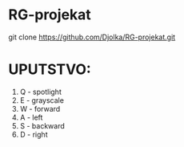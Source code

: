 # RG-projekat

git clone https://github.com/Djolka/RG-projekat.git


# UPUTSTVO:

1. Q - spotlight
2. E - grayscale
3. W - forward
4. A - left
5. S - backward
6. D - right
